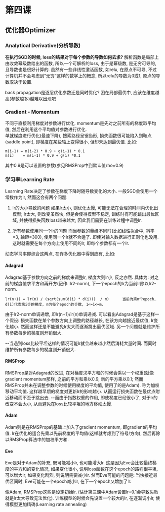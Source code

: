 # 第四课

## 优化器Optimizer

### Analytical Derivative(分析导数)
**在执行SGD的时候, loss的结果对于每个参数的导数如何去求?**
解析函数是局部上由收敛幂级数给出的函数, 所以一个可解析的loss, 由于是幂级数, 是无穷可导的, 且导数也是很好计算的.
虽然有一些非线性激活函数, 如relu, 在原点不可导, 不过计算机并不会考虑到“无穷”这样的数学上的概念, 所以relu的导数为0或1, 原点的导数取决于设置.


back propagation是逐层优化参数还是同时优化?
困在局部最优中, 应该在维度越高(参数越多)越难以出现吧



### Gradient - Momentum
不同于直接利用梯度对参数进行优化, momentum是先对之前所有的梯度取平均值, 然后在利用这个平均值对参数进行优化.  
单就梯度进行优化(最速下降), 搜索路径呈锯齿形, 损失函数很可能陷入到鞍点(saddle point), 即梯度在某些轴上变得很小, 但却未达到最优值.  比如:
```
m(i-1) = m(i-2) * 0.9 + g(i-1) * 0.1
m(i)    = m(i-1) * 0.9 + g(i) *0.1
```
其中0.9是可以设置的参数(参见RMSProp中到默认值rho=0.9)

### 学习率Learning Rate
Learning Rate决定了参数在梯度下降时随导数变化的大小. 一般SGD会使用一个常数作为lr, 然而这会有两个问题:

1. lr的大小导致的问题
如果lr太小, 则优化太慢, 可能无法在合理的时间内优化出模型; lr太大, 则改变虽然快, 但是会使得模型不稳定, 训练时有可能跳出最优区域, 并使得损失函数loss越来越大; 因此我们需要在训练过程中调整lr. 

2. 所有参数使用同一个lr的问题
而当参数的量级不同时(比如线性拟合中, 斜率=3, 轴距=300), 使用同一个lr就不合适了. 即使对输入数据进行正则化也没用. 这时就需要在每个方向上使用不同的lr, 即每个参数都有一个lr.

动态学习率即综合这两点, 在许多优化器中得到应有, 比如:

#### Adagrad
Adagrad基于参数方向之前的梯度来调整lr, 梯度大则lr小, 反之亦然. 具体为: 对之前的梯度值求平方和再开方(记作: lr2-norm), 下一个epoch的lr为当前lr除以lr2-norm.
```
lr(n+1) = lr(n) / (sqrt(sum(d(i) * d(i)))  / m)      当前为第n个epoch, d(i)代表第i步的梯度, m为每个epoch的步数, 1<=i<=m.
```
由于lr2-norm单调递增, 即lr(n+1)/lr(n)单调递减. 可以看出Adagrad是基于这样一个假设: 损失函数在某个参数方向上调整的路径越长, 在该方向越接近最优值, lr变化越小. 然而这样还是不能避免lr太大而逐渐跳出最优区域. 另一个问题就是维护所有参数每步的梯度则开销很大.

--当遇到loss比较平坦这样的情况可能lr就会越来越小然后消耗大量时间. 而同时维护所有参数每步的梯度则开销很大.

#### RMSProp
RMSProp是对Adagrad的改进, 在对梯度求平方和的时候会乘以一个权重(就像gradient momentum那样, 之前的平方和乘以0.9, 新的平方乘以0.1; 然而RMSProp并未在调整参数的时候使用梯度的平均值, 使用了的是Adam). 称为加权移动平均值. 这样越早期的梯度对更新lr的影响越小. 从而运行损失函数在最优点附近移动而不至于跳出去. 
--而由于指数权重的作用, 即使梯度已经很小了, 对于lr的改变不会太小, 从而避免在loss比较平坦的地方移动太慢.

#### Adam
Adam则是在RMSProp的基础上加入了gradient momentum, 即gradient的平均值. lr在优化的适合先乘以先前梯度的平均值(这样就考虑到了符号/方向), 然后再除以RMSProp算法中的加权平方和.

#### Eve 
Eve是对于Adam的补充, 既可能减小lr, 也可能增大lr. 这是因为Eve会比较最终梯度的平方和的变化情况, 如果变化很小, 说明loss函数在这个epoch的路程很平坦, 可以增大lr; 如果变化剧烈, 则说明需要减小lr. 然而Eve可能的问题是: 当快接近最优区间时, Eve可能在一个epoch减小lr, 在下一个epoch又增加了lr.

像Adam, RMSProp这些是设定初始lr. (估计第三课中Adam设置lr=0.1会导致失败就是lr太大导致无法优化). 训练模型的时候会先设置一个较大的lr, 在逐渐调小lr, 使得模型更加精确(Learning rate annealing)

